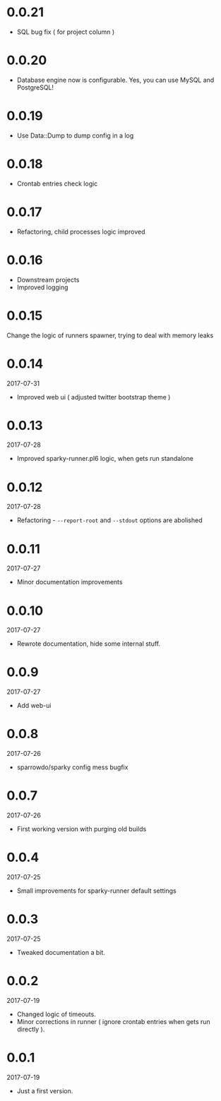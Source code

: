 # 0.0.21

* SQL bug fix ( for project column )

# 0.0.20

* Database engine now is configurable. Yes, you can use MySQL and PostgreSQL!

# 0.0.19

* Use Data::Dump to dump config in a log

# 0.0.18

* Crontab entries check logic 

# 0.0.17

* Refactoring, child processes logic improved 

# 0.0.16

* Downstream projects
* Improved logging

# 0.0.15

Change the logic of runners spawner, trying to deal with memory leaks 

# 0.0.14

2017-07-31

* Improved web ui ( adjusted twitter bootstrap theme )

# 0.0.13

2017-07-28

* Improved sparky-runner.pl6 logic, when gets run standalone

# 0.0.12

2017-07-28

* Refactoring - `--report-root` and `--stdout` options are abolished

# 0.0.11

2017-07-27

* Minor documentation improvements

# 0.0.10

2017-07-27

* Rewrote documentation, hide some internal stuff.

# 0.0.9

2017-07-27

* Add web-ui

# 0.0.8

2017-07-26

* sparrowdo/sparky config mess bugfix 

# 0.0.7

2017-07-26

* First working version with purging old builds

# 0.0.4

2017-07-25

* Small improvements for sparky-runner default settings

# 0.0.3

2017-07-25

* Tweaked documentation a bit.

# 0.0.2

2017-07-19

* Changed logic of timeouts.
* Minor corrections in runner ( ignore crontab entries when gets run directly ).

# 0.0.1

2017-07-19

* Just a first version.
